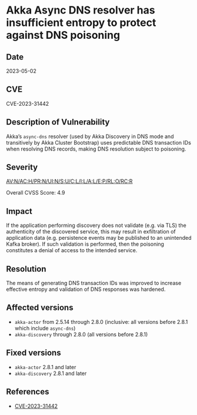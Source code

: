 # Akka Async DNS resolver has insufficient entropy to protect against DNS poisoning

## Date

2023-05-02

## CVE

CVE-2023-31442

## Description of Vulnerability

Akka’s `async-dns` resolver (used by Akka Discovery in DNS mode and transitively by Akka Cluster Bootstrap) uses predictable DNS transaction IDs when resolving DNS records, making DNS resolution subject to poisoning.

## Severity

[AV:N/AC:H/PR:N/UI:N/S:U/C:L/I:L/A:L/E:P/RL:O/RC:R](https://nvd.nist.gov/vuln-metrics/cvss/v3-calculator?vector=AV:N/AC:H/PR:N/UI:N/S:U/C:L/I:L/A:L/E:P/RL:O/RC:R&version=3.1)

Overall CVSS Score: 4.9

## Impact

If the application performing discovery does not validate (e.g.
via TLS) the authenticity of the discovered service, this may result in exfiltration of application data (e.g.
persistence events may be published to an unintended Kafka broker).
If such validation is performed, then the poisoning constitutes a denial of access to the intended service.

## Resolution

The means of generating DNS transaction IDs was improved to increase effective entropy and validation of DNS responses was hardened.

## Affected versions

* `akka-actor` from 2.5.14 through 2.8.0 (inclusive: all versions before 2.8.1 which include `async-dns`)
* `akka-discovery` through 2.8.0 (all versions before 2.8.1)

## Fixed versions

* `akka-actor` 2.8.1 and later
* `akka-discovery` 2.8.1 and later

## References

* [CVE-2023-31442](https://cve.mitre.org/cgi-bin/cvename.cgi?name=CVE-2023-31442)
